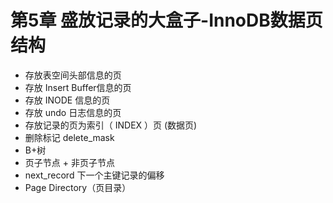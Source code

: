 # 第5章 盛放记录的大盒子-InnoDB数据页结构

- 存放表空间头部信息的页
- 存放 Insert Buffer信息的页
- 存放 INODE 信息的页
- 存放 undo 日志信息的页
- 存放记录的页为索引（ INDEX ）页 (数据页)
- 删除标记 delete_mask
- B+树
- 页子节点 + 非页子节点
- next_record 下一个主键记录的偏移
- Page Directory（页目录）

